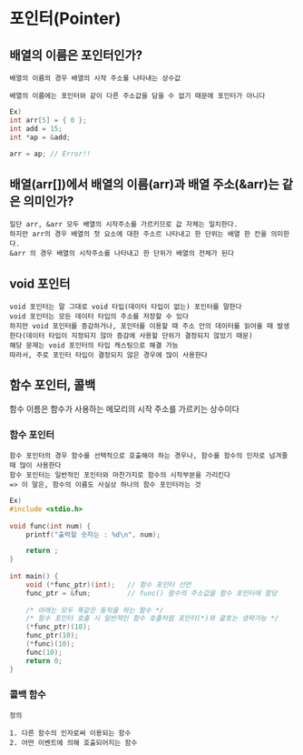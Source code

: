 # 포인터(Pointer)

## 배열의 이름은 포인터인가?

```
배열의 이름의 경우 배열의 시작 주소를 나타내는 상수값

배열의 이름에는 포인터와 같이 다른 주소값을 담을 수 없기 때문에 포인터가 아니다

```

```C
Ex)
int arr[5] = { 0 };
int add = 15;
int *ap = &add;

arr = ap; // Error!!
```

## 배열(arr[])에서 배열의 이름(arr)과 배열 주소(&arr)는 같은 의미인가?

```
일단 arr, &arr 모두 배열의 시작주소를 가르키므로 값 자체는 일치한다.
하지만 arr의 경우 배열의 첫 요소에 대한 주소르 나타내고 한 단위는 배열 한 칸을 의미한다.
&arr 의 경우 배열의 시작주소를 나타내고 한 단위가 배열의 전체가 된다
```


## void 포인터

```
void 포인터는 말 그대로 void 타입(데이터 타입이 없는) 포인터를 말한다
void 포인터는 모든 데이터 타입의 주소를 저장할 수 있다
하지만 void 포인터를 증감하거나, 포인터를 이용할 때 주소 안의 데이터를 읽어올 때 발생한다(데이터 타입이 지정되지 않아 증감에 사용할 단위가 결정되지 않았기 때문)
해당 문제는 void 포인터의 타입 캐스팅으로 해결 가능
따라서, 주로 포인터 타입이 결정되지 않은 경우에 많이 사용한다
```

## 함수 포인터, 콜백

함수 이름은 함수가 사용하는 메모리의 시작 주소를 가르키는 상수이다
### 함수 포인터

```
함수 포인터의 경우 함수를 선택적으로 호출해야 하는 경우나, 함수를 함수의 인자로 넘겨줄 때 많이 사용한다
함수 포인터는 일반적인 포인터와 마찬가지로 함수의 시작부분을 가리킨다
=> 이 말은, 함수의 이름도 사실상 하나의 함수 포인터라는 것

```


```C
Ex)
#include <stdio.h> 
 
void func(int num) {
    printf("출력할 숫자는 : %d\n", num);

    return ;
}
 
int main() {
    void (*func_ptr)(int);   // 함수 포인터 선언
    func_ptr = &fun;         // func() 함수의 주소값을 함수 포인터에 할당
    
    /* 아래는 모두 똑같은 동작을 하는 함수 */
    /* 함수 포인터 호출 시 일반적인 함수 호출처럼 포인터(*)와 괄호는 생략가능 */
    (*func_ptr)(10);          
    func_ptr(10);
    (*func)(10);
    func(10);
    return 0;
}
```


### 콜백 함수

```
정의

1. 다른 함수의 인자로써 이용되는 함수
2. 어떤 이벤트에 의해 호출되어지는 함수

```